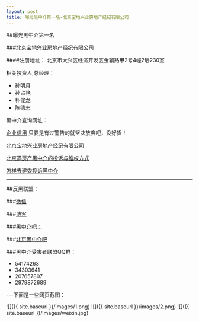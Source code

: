 ```yaml
---
layout: post
title: 曝光黑中介第一名-北京宝地兴业房地产经纪有限公司
---
```




##曝光黑中介第一名

###北京宝地兴业房地产经纪有限公司

####注册地址：
北京市大兴区经济开发区金辅路甲2号4幢2层230室

相关投资人,总经理：
- 孙明月
- 孙占艳
- 朴俊龙
- 陈德志


黑中介查询网址：

[企业信用](http://qyxy.baic.gov.cn/)
 只要是有过警告的就坚决放弃吧，没好货！

[北京宝地兴业房地产经纪有限公司](http://qyxy.baic.gov.cn/xycx/queryCreditAction!qyxq_view.dhtml?reg_bus_ent_id=20e38b8c3e7951a8013e7d7eedfd2aec&credit_ticket=288D2FE57D2A7DB4FC4B8DC94E05C6F9)
 
 [北京遇房产黑中介的投诉与维权方式](http://bbs.tianya.cn/post-5097-7106-1.shtml)

 [怎样去建委投诉黑中介](http://blog.sina.com.cn/s/blog_617c30300100edof.html)
 
----
##反黑联盟：

###[微信](http://www.douban.com/photos/album/119829946/)

###[博客](http://blog.sina.com.cn/s/blog_83251f760100u2m9.html)

###[黑中介吧：](http://tieba.baidu.com/f?kw=%BA%DA%D6%D0%BD%E9)

###[北京黑中介吧](http://tieba.baidu.com/f?kw=%E5%8C%97%E4%BA%AC%E9%BB%91%E4%B8%AD%E4%BB%8B&ie=utf-8)

###黑中介受害者联盟QQ群：

 * 54174263
 * 34303641
 * 207657807
 * 2979872689


 ---下面是一些网页截图：

 ![]({{ site.baseurl }}/images/1.png)
 ![]({{ site.baseurl }}/images/2.png)
 ![]({{ site.baseurl }}/images/weixin.jpg)
 

